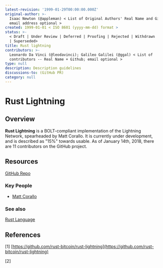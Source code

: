 ```yaml
---
latest-revision: '1999-01-29T00:00:00.000Z'
original-author: >-
  Isaac Newton (@appleman) < List of Original Authors' Real Name and Github;
  email address optional >
created: 1999-01-01 < ISO 8601 (yyyy-mm-dd) format >
status: >-
  < Draft | Under Review | Deferred | Proofing | Rejected | Withdrawn | Accepted
  | Superseded>
title: Rust lightning
contributors: >-
  Leonardo Da Vinci (@leodavinci); Galileo Galilei (@ggal) < List of
  contributors -- Real Name + Github; email optional >
type: null
description: Description guidelines
discussions-to: (GitHub PR)
category: null
---
```


# Rust Lightning

## Overview

**Rust Lightning** is a BOLT-compliant implementation of the Lightning Network, spearheaded by Matt Corallo. It is currently under development, and is described as "15%" towards usable. As of January 14th, 2018, there are 11 contributors on the GitHub project.

## Resources

[GitHub Repo](https://github.com/rust-bitcoin/rust-lightning)

### Key People

* [Matt Corallo](https://github.com/TheBlueMatt)

### See also

[Rust Language](https://www.rust-lang.org/)

## References

\[1\] [https://github.com/rust-bitcoin/rust-lightning](https://github.com/rust-bitcoin/rust-lightning)

\[2\] 

